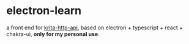 # electron-learn

a front end for [krita-http-api](https://github.com/V-YOP/krita-http-api), based on electron + typescript + react + chakra-ui, **only for my personal use**.
